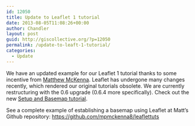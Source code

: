 ```yaml
---
id: 12050
title: Update to Leaflet 1 tutorial
date: 2013-08-05T11:08:26+00:00
author: Chandler
layout: post
guid: http://giscollective.org/?p=12050
permalink: /update-to-leaft-1-tutorial/
categories:
  - Update
---
```

We have an updated example for our Leaflet 1 tutorial thanks to some incentive from [Matthew McKenna](https://github.com/mpmckenna8). Leaflet has undergone many changes recently, which rendered our original tutorials obsolete. We are currently restructuring with the 0.6 upgrade (0.6.4 more specifically). Check out the new [Setup and Basemap tutorial](http://giscollective.org/tutorials/web-mapping/leaflet-1/).

See a complete example of establishing a basemap using Leaflet at Matt&#8217;s Github repository: <https://github.com/mpmckenna8/leaflettuts>